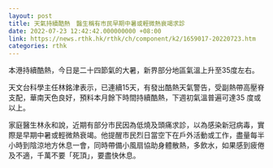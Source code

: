 ```yaml
---
layout: post
title: 天氣持續酷熱　醫生稱有市民早期中暑或輕微熱衰竭求診
date: 2022-07-23 12:42:42.000000000 +08:00
link: https://news.rthk.hk/rthk/ch/component/k2/1659017-20220723.htm
categories: rthk
---
```


本港持續酷熱，今日是二十四節氣的大暑，新界部分地區氣溫上升至35度左右。

天文台科學主任林銘津表示，已連續15天，有發出酷熱天氣警告，受副熱帶高壓脊支配，華南天色良好，預料本月餘下時間持續酷熱，下週初氣溫普遍可達35 度或以上。

家庭醫生林永和說，近期有部分市民因為低燒及頭痛求診，以為感染新冠病毒，實際是早期中暑或輕微熱衰竭。他提醒市民烈日當空下在戶外活動或工作，盡量每半小時到陰涼地方休息一會，同時帶備小風扇協助身體散熱，多飲水，如果感到疲倦及不適，千萬不要「死頂」，要盡快休息。
